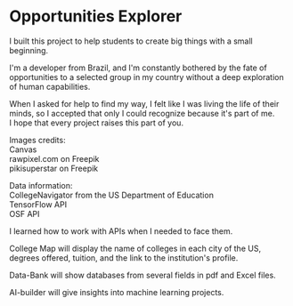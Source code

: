 # Opportunities Explorer


I built this project to help students to create
big things with a small beginning.<br>

I'm a developer from Brazil, and I'm constantly bothered by the fate of 
opportunities to a selected group in my country without a deep exploration of human capabilities.

When I asked for help to find my way, I felt like I was living the life of their minds, so I accepted that only I could recognize because it's part of me.<br> 
I hope that every project raises this part of you.


Images credits:<br>
Canvas<br>
rawpixel.com on Freepik<br>
pikisuperstar on Freepik<br>

Data information:<br>
CollegeNavigator from the US Department of Education<br>
TensorFlow API<br> 
OSF API<br>

I learned how to work with APIs when I needed to face them.<br>

College Map will display the name of colleges in each city of the US, degrees offered, tuition, and the link to the institution's profile.<br>

Data-Bank will show databases from several fields in pdf and Excel files.

AI-builder will give insights into machine learning projects.
